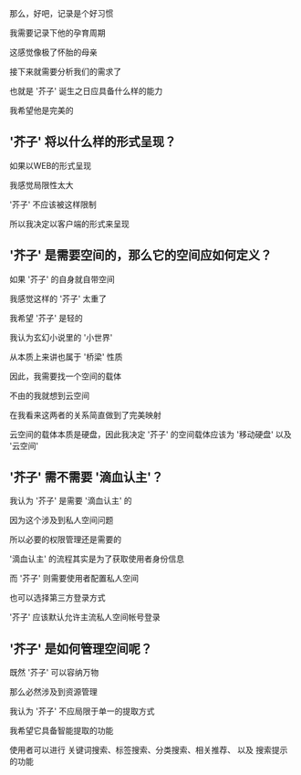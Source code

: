 那么，好吧，记录是个好习惯

我需要记录下他的孕育周期

这感觉像极了怀胎的母亲

接下来就需要分析我们的需求了

也就是 '芥子' 诞生之日应具备什么样的能力

我希望他是完美的

## '芥子' 将以什么样的形式呈现？

如果以WEB的形式呈现

我感觉局限性太大

'芥子' 不应该被这样限制

所以我决定以客户端的形式来呈现

## '芥子' 是需要空间的，那么它的空间应如何定义？

如果 '芥子' 的自身就自带空间

我感觉这样的 '芥子' 太重了

我希望 '芥子' 是轻的

我认为玄幻小说里的 '小世界'

从本质上来讲也属于 '桥梁' 性质

因此，我需要找一个空间的载体

不由的我就想到云空间

在我看来这两者的关系简直做到了完美映射

云空间的载体本质是硬盘，因此我决定 '芥子' 的空间载体应该为 '移动硬盘' 以及 '云空间'

## '芥子' 需不需要 '滴血认主'？

我认为 '芥子' 是需要 '滴血认主' 的

因为这个涉及到私人空间问题

所以必要的权限管理还是需要的

'滴血认主' 的流程其实是为了获取使用者身份信息

而 '芥子' 则需要使用者配置私人空间

也可以选择第三方登录方式

'芥子' 应该默认允许主流私人空间帐号登录

## '芥子' 是如何管理空间呢？

既然 '芥子' 可以容纳万物

那么必然涉及到资源管理

我认为 '芥子' 不应局限于单一的提取方式

我希望它具备智能提取的功能

使用者可以进行 关键词搜索、标签搜索、分类搜索、相关推荐、 以及 搜索提示 的功能

